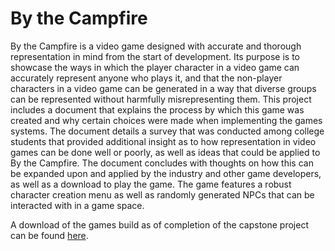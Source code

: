 # By the Campfire

By the Campfire is a video game designed with accurate and thorough representation in mind from the start of development. Its purpose is to showcase the ways in which the player character in a video game can accurately represent anyone who plays it, and that the non-player characters in a video game can be generated in a way that diverse groups can be represented without harmfully misrepresenting them. This project includes a document that explains the process by which this game was created and why certain choices were made when implementing the games systems. The document details a survey that was conducted among college students that provided additional insight as to how representation in video games can be done well or poorly, as well as ideas that could be applied to By the Campfire. The document concludes with thoughts on how this can be expanded upon and applied by the industry and other game developers, as well as a download to play the game. The game features a robust character creation menu as well as randomly generated NPCs that can be interacted with in a game space.

A download of the games build as of completion of the capstone project can be found [here](https://drive.google.com/drive/folders/17Z5AwdUiFuWc8EWzfMfJu5u-Y2Ro07Oa).

